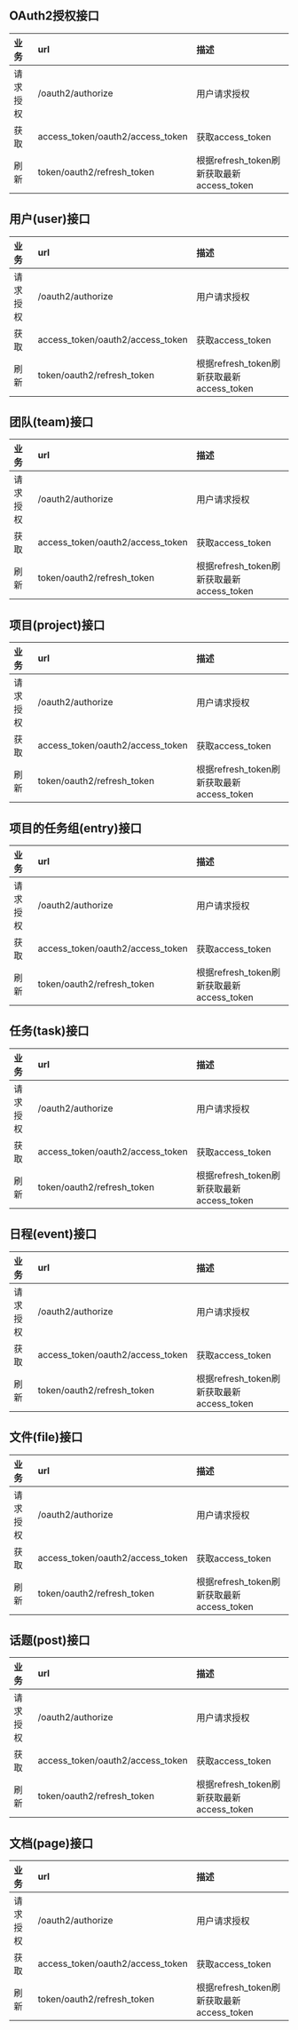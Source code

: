 ## OAuth2授权接口

|业务|url|描述|
|:-----------|:-----------|:----------|
|请求授权|/oauth2/authorize|用户请求授权
获取|access_token/oauth2/access_token|获取access_token
刷新|token/oauth2/refresh_token|根据refresh_token刷新获取最新access_token


## 用户(user)接口

|业务|url|描述|
|:-----------|:-----------|:----------|
|请求授权|/oauth2/authorize|用户请求授权
获取|access_token/oauth2/access_token|获取access_token
刷新|token/oauth2/refresh_token|根据refresh_token刷新获取最新access_token

## 团队(team)接口

|业务|url|描述|
|:-----------|:-----------|:----------|
|请求授权|/oauth2/authorize|用户请求授权
获取|access_token/oauth2/access_token|获取access_token
刷新|token/oauth2/refresh_token|根据refresh_token刷新获取最新access_token

## 项目(project)接口

|业务|url|描述|
|:-----------|:-----------|:----------|
|请求授权|/oauth2/authorize|用户请求授权
获取|access_token/oauth2/access_token|获取access_token
刷新|token/oauth2/refresh_token|根据refresh_token刷新获取最新access_token

## 项目的任务组(entry)接口

|业务|url|描述|
|:-----------|:-----------|:----------|
|请求授权|/oauth2/authorize|用户请求授权
获取|access_token/oauth2/access_token|获取access_token
刷新|token/oauth2/refresh_token|根据refresh_token刷新获取最新access_token

## 任务(task)接口

|业务|url|描述|
|:-----------|:-----------|:----------|
|请求授权|/oauth2/authorize|用户请求授权
获取|access_token/oauth2/access_token|获取access_token
刷新|token/oauth2/refresh_token|根据refresh_token刷新获取最新access_token

## 日程(event)接口

|业务|url|描述|
|:-----------|:-----------|:----------|
|请求授权|/oauth2/authorize|用户请求授权
获取|access_token/oauth2/access_token|获取access_token
刷新|token/oauth2/refresh_token|根据refresh_token刷新获取最新access_token

## 文件(file)接口

|业务|url|描述|
|:-----------|:-----------|:----------|
|请求授权|/oauth2/authorize|用户请求授权
获取|access_token/oauth2/access_token|获取access_token
刷新|token/oauth2/refresh_token|根据refresh_token刷新获取最新access_token

## 话题(post)接口

|业务|url|描述|
|:-----------|:-----------|:----------|
|请求授权|/oauth2/authorize|用户请求授权
获取|access_token/oauth2/access_token|获取access_token
刷新|token/oauth2/refresh_token|根据refresh_token刷新获取最新access_token

## 文档(page)接口

|业务|url|描述|
|:-----------|:-----------|:----------|
|请求授权|/oauth2/authorize|用户请求授权
获取|access_token/oauth2/access_token|获取access_token
刷新|token/oauth2/refresh_token|根据refresh_token刷新获取最新access_token
